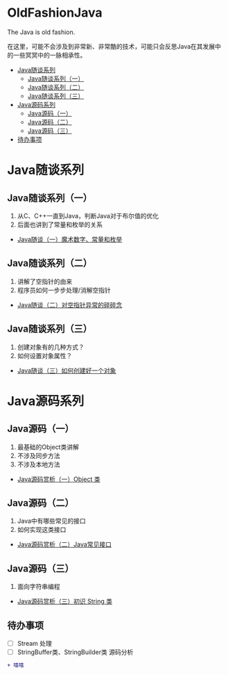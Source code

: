 # OldFashionJava
The Java is old fashion.

在这里，可能不会涉及到非常新、非常酷的技术，可能只会反思Java在其发展中的一些冥冥中的一脉相承性。  

* [Java随谈系列](#Java随谈系列)
    * [Java随谈系列（一）](#Java随谈系列一)
    * [Java随谈系列（二）](#Java随谈系列二)
    * [Java随谈系列（三）](#Java随谈系列三)
* [Java源码系列](#Java源码系列)
    * [Java源码（一）](#Java源码系列一)
    * [Java源码（二）](#Java源码系列二)
    * [Java源码（三）](#Java源码系列三)
* [待办事项](#待办事项)


# Java随谈系列

## Java随谈系列（一）

1. 从C、C++一直到Java，判断Java对于布尔值的优化  
2. 后面也讲到了常量和枚举的关系

* [Java随谈（一）魔术数字、常量和枚举](https://www.cnblogs.com/kwanwoo/p/13582693.html 'Java随谈（一）魔术数字、常量和枚举')

## Java随谈系列（二）

1. 讲解了空指针的由来
2. 程序员如何一步步处理/消解空指针

* [Java随谈（二）对空指针异常的碎碎念](https://www.cnblogs.com/kwanwoo/p/13583056.html 'Java随谈（二）对空指针异常的碎碎念')

## Java随谈系列（三）

1. 创建对象有的几种方式？
2. 如何设置对象属性？

* [Java随谈（三）如何创建好一个对象](https://www.cnblogs.com/kwanwoo/p/13725632.html 'Java随谈（三）如何创建好一个对象')

# Java源码系列

## Java源码（一）

1. 最基础的Object类讲解
2. 不涉及同步方法
3. 不涉及本地方法

* [Java源码赏析（一）Object 类](https://www.cnblogs.com/kwanwoo/p/13591195.html 'Java源码赏析（一）Object 类')

## Java源码（二）

1. Java中有哪些常见的接口
2. 如何实现这类接口

* [Java源码赏析（二）Java常见接口](https://www.cnblogs.com/kwanwoo/p/13628386.html 'Java源码赏析（二）Java常见接口')

## Java源码（三）

1. 面向字符串编程

* [Java源码赏析（三）初识 String 类](https://www.cnblogs.com/kwanwoo/p/13667737.html 'Java源码赏析（三）初识 String 类')

## 待办事项

- [ ] Stream 处理
- [ ] StringBuffer类、StringBuilder类 源码分析

```diff
+ 嘻嘻
```
